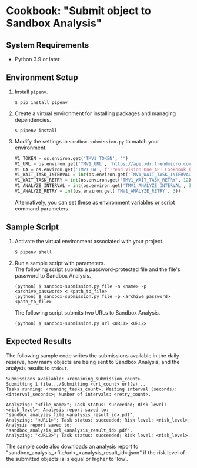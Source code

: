 # Cookbook: "Submit object to Sandbox Analysis"

## System Requirements

- Python 3.9 or later

## Environment Setup

1. Install `pipenv`.
    ```text
    $ pip install pipenv
    ```
2. Create a virtual environment for installing packages and managing dependencies.
    ```text
    $ pipenv install
    ```
3. Modify the settings in `sandbox-submission.py` to match your environment.
    ```python
    V1_TOKEN = os.environ.get('TMV1_TOKEN', '')
    V1_URL = os.environ.get('TMV1_URL', 'https://api.xdr.trendmicro.com')
    V1_UA = os.environ.get('TMV1_UA', f'Trend Vision One API Cookbook ({os.path.basename(__file__)})')
    V1_WAIT_TASK_INTERVAL = int(os.environ.get('TMV1_WAIT_TASK_INTERVAL', 10))
    V1_WAIT_TASK_RETRY = int(os.environ.get('TMV1_WAIT_TASK_RETRY', 12))
    V1_ANALYZE_INTERVAL = int(os.environ.get('TMV1_ANALYZE_INTERVAL', 300))
    V1_ANALYZE_RETRY = int(os.environ.get('TMV1_ANALYZE_RETRY', 3))
    ```
    Alternatively, you can set these as environment variables or script command parameters.

## Sample Script

1. Activate the virtual environment associated with your project.
    ```text
    $ pipenv shell
    ```
2. Run a sample script with parameters.  
    The following script submits a password-protected file and the file's password to Sandbox Analysis.
    ```text
    (python) $ sandbox-submission.py file -n <name> -p <archive_password> < <path_to_file>
    (python) $ sandbox-submission.py file -p <archive_password> <path_to_file>
    ```
    The following script submits two URLs to Sandbox Analysis.
    ```text
    (python) $ sandbox-submission.py url <URL1> <URL2>
    ```

## Expected Results

The following sample code writes the submissions available in the daily reserve, how many objects are being sent to Sandbox Analysis, and the analysis results to `stdout`. 

```text
Submissions available: <remaining_submission_count>
Submitting 1 file.../Submitting <url_count> url(s)...
Tasks running: <running_tasks_count>; Waiting interval (seconds): <interval_seconds>; Number of intervals: <retry_count>.

Analyzing: "<file_name>"; Task status: succeeded; Risk level: <risk_level>; Analysis report saved to: "sandbox_analysis_file_<analysis_result_id>.pdf".
Analyzing: "<URL1>"; Task status: succeeded; Risk level: <risk_level>; Analysis report saved to: "sandbox_analysis_url_<analysis_result_id>.pdf".
Analyzing: "<URL2>"; Task status: succeeded; Risk level: <risk_level>.
```
The sample code also downloads an analysis report to "sandbox\_analysis\_<file\/url\>_\<analysis\_result\_id\>.json" if the risk level of the submitted objects is is equal or higher to 'low'.
